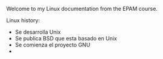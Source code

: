 Welcome to my Linux documentation from the EPAM course.

Linux history:

- Se desarrolla Unix
- Se publica BSD que esta basado en Unix
- Se comienza el proyecto GNU
- 
